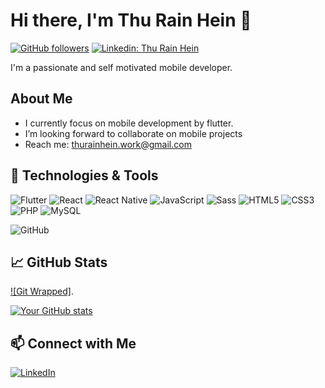 
# Hi there, I'm Thu Rain Hein 👋

[![GitHub followers](https://img.shields.io/github/followers/nashxHein2003?label=Follow&style=social)](https://github.com/nashxHein2003/?tab=followers)
[![Linkedin: Thu Rain Hein](https://img.shields.io/badge/-thurainhein-blue?style=flat-square&logo=Linkedin&logoColor=white&link=https://www.linkedin.com/in/thurainhein/)]([https://www.linkedin.com/in/thurainhein/](https://www.linkedin.com/in/thu-rain-hein-67b125286?lipi=urn%3Ali%3Apage%3Ad_flagship3_profile_view_base_contact_details%3BRP68FrfZS9a6KLHRX5neeQ%3D%3D))

I'm a passionate and self motivated mobile developer.

## About Me

-  I currently focus on mobile development by flutter.
-  I’m looking forward to collaborate on mobile projects
-  Reach me: thurainhein.work@gmail.com

## 🔧 Technologies & Tools

![Flutter](https://img.shields.io/badge/-Flutter-02569B?style=flat-square&logo=flutter&logoColor=white)
![React](https://img.shields.io/badge/-React-61DAFB?style=flat-square&logo=react&logoColor=white)
![React Native](https://img.shields.io/badge/-React%20Native-61DAFB?style=flat-square&logo=react&logoColor=white)
![JavaScript](https://img.shields.io/badge/-JavaScript-F7DF1E?style=flat-square&logo=javascript&logoColor=black)
![Sass](https://img.shields.io/badge/-Sass-CC6699?style=flat-square&logo=sass&logoColor=white)
![HTML5](https://img.shields.io/badge/-HTML5-E34F26?style=flat-square&logo=html5&logoColor=white)
![CSS3](https://img.shields.io/badge/-CSS3-1572B6?style=flat-square&logo=css3&logoColor=white)
![PHP](https://img.shields.io/badge/-PHP-777BB4?style=flat-square&logo=php&logoColor=white)
![MySQL](https://img.shields.io/badge/-MySQL-4479A1?style=flat-square&logo=mysql&logoColor=white)

![GitHub](https://img.shields.io/badge/-GitHub-black?style=flat-square&logo=github)

## 📈 GitHub Stats
[![Git Wrapped]](https://git-wrapped.com/profiles/nashxHein2003).

[![Your GitHub stats](https://github-readme-stats.vercel.app/api?username=nashxHein2003&show_icons=true&theme=radical)](https://github.com/nashxHein2003)


## 📫 Connect with Me

[![LinkedIn](https://img.shields.io/badge/LinkedIn-Connect-blue?style=for-the-badge&logo=linkedin)]([https://www.linkedin.com/in/thurainhein/](https://www.linkedin.com/in/thu-rain-hein-67b125286?lipi=urn%3Ali%3Apage%3Ad_flagship3_profile_view_base_contact_details%3BRP68FrfZS9a6KLHRX5neeQ%3D%3D))




